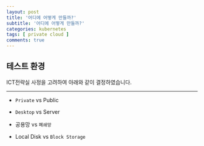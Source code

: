 ```yaml
---
layout: post
title: '어디에 어떻게 만들까?'
subtitle: '어디에 어떻게 만들까?'
categories: kubernetes
tags: [ private cloud ]
comments: true
---
```


## 테스트 환경

ICT전략실 사정을 고려하여 아래와 같이 결정하였습니다.  

---
- `Private` vs Public

- `Desktop` vs Server

- 공용망 vs `폐쇄망`

- Local Disk vs `Block Storage`
